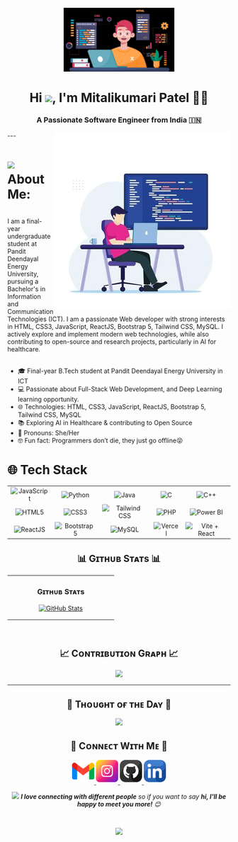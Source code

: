 <p align="center">
  <img src="image.jpg" width="250" />
</p>

<h1 align="center">Hi <img src="https://raw.githubusercontent.com/iampavangandhi/iampavangandhi/master/gifs/Hi.gif" width="40px">, I'm Mitalikumari Patel 👩‍💻</h1>

<h3 align="center">A Passionate Software Engineer from India 🇮🇳</h3>
---

<img src="image1.jpg" align="right" height="400" />

# <img src="https://emojis.slackmojis.com/emojis/images/1531849430/4246/blob-sunglasses.gif?1531849430" width="30"/> About Me:
<br>
I am a final-year undergraduate student at Pandit Deendayal Energy University, pursuing a Bachelor's in Information and Communication Technologies (ICT). I am a passionate Web developer with strong interests in HTML, CSS3, JavaScript, ReactJS, Bootstrap 5, Tailwind CSS, MySQL. I actively explore and implement modern web technologies, while also contributing to open-source and research projects, particularly in AI for healthcare.
<br><br>

- 🎓 Final-year B.Tech student at Pandit Deendayal Energy University in ICT
- 💻 Passionate about Full-Stack Web Development, and Deep Learning learning opportunity.
- 🌐 Technologies: HTML, CSS3, JavaScript, ReactJS, Bootstrap 5, Tailwind CSS, MySQL
- 📚 Exploring AI in Healthcare & contributing to Open Source
- 📌 Pronouns: She/Her
- 🤓 Fun fact: Programmers don’t die, they just go offline😝


# 🌐 Tech Stack
              
<table align="center">
  <tr align="center">
    <td><img src="https://img.shields.io/badge/JavaScript-%23323330.svg?style=flat&logo=javascript&logoColor=%23F7DF1E" alt="JavaScript"></td>
    <td><img src="https://img.shields.io/badge/Python-3670A0?style=flat&logo=python&logoColor=ffdd54" alt="Python"></td>
    <td><img src="https://img.shields.io/badge/Java-ED8B00?style=flat&logo=openjdk&logoColor=white" alt="Java"></td>
    <td><img src="https://img.shields.io/badge/C-%2300599C.svg?style=flat&logo=c&logoColor=white" alt="C"></td>
    <td><img src="https://img.shields.io/badge/C++-%2300599C.svg?style=flat&logo=c%2B%2B&logoColor=white" alt="C++"></td>
  </tr>
  <tr align="center">
    <td><img src="https://img.shields.io/badge/HTML5-%23E34F26.svg?style=flat&logo=html5&logoColor=white" alt="HTML5"></td>
    <td><img src="https://img.shields.io/badge/CSS3-%231572B6.svg?style=flat&logo=css3&logoColor=white" alt="CSS3"></td>
    <td><img src="https://img.shields.io/badge/Tailwind_CSS-38B2AC?style=flat&logo=tailwind-css&logoColor=white" alt="Tailwind CSS"></td>
    <td><img src="https://img.shields.io/badge/PHP-%23777BB4.svg?style=flat&logo=php&logoColor=white" alt="PHP"></td>
    <td><img src="https://img.shields.io/badge/Power%20BI-F2C811?style=flat&logo=powerbi&logoColor=black" alt="Power BI"></td>
  </tr>
  <tr align="center">
    <td><img src="https://img.shields.io/badge/ReactJS-%2320232a.svg?style=flat&logo=react&logoColor=%2361DAFB" alt="ReactJS"></td>
    <td><img src="https://img.shields.io/badge/Bootstrap-563D7C.svg?style=flat&logo=bootstrap&logoColor=white" alt="Bootstrap 5"></td>
    <td><img src="https://img.shields.io/badge/MySQL-00f.svg?style=flat&logo=mysql&logoColor=white" alt="MySQL"></td>
    <td><img src="https://img.shields.io/badge/Vercel-000000.svg?style=flat&logo=vercel&logoColor=white" alt="Vercel"></td>
    <td><img src="https://img.shields.io/badge/Vite+React-646CFF?style=flat&logo=vite&logoColor=white" alt="Vite + React"></td>
  </tr>
</table>


<!--Github stats Table--> 
<h2 align="center">📊 Gɪᴛʜᴜʙ Sᴛᴀᴛs 📊</h2>

<table width="100%">
  <tr>
    <td width="50%">
      <h3 align="center"><strong>Gɪᴛʜᴜʙ Sᴛᴀᴛs</strong></h3>
      <p align="center">
        <a href="https://github.com/mitaliptl-005">
          <img align="center" src="https://github-readme-stats.vercel.app/api?username=mitaliptl-005&count_private=true&show_icons=true&theme=nightowl&bg_color=0,000000,441350&title_color=c56a90&text_color=ffffff&rank_icon=github&hide=prs,issues,contribs&show=reviews,prs_merged,prs_merged_percentage" alt="GitHub Stats" />
        </a>
      </p>
    </td>
  </tr>
</table>
<br />

<!--Contribution Graph-->
<h2 align="center">📈 Cᴏɴᴛʀɪʙᴜᴛɪᴏɴ Gʀᴀᴘʜ 📈</h2>
<div align="center">
    <img src="https://github-readme-activity-graph.vercel.app/graph?username=mitaliptl-005&bg_color=220a28&&color=ffffff&line=c56a90&point=ffeb95&area=false&hide_border=false" border-radius="15">
</div>

---

<!--Dynamic Quote card updates everyday at 12 PM--> 
<h2 align="center">🌟 Tʜᴏᴜɢʜᴛ ᴏғ ᴛʜᴇ Dᴀʏ 🌟</h2>


<!--STARTS_HERE_QUOTE_CARD-->
<p align="center">
    <img src="https://readme-daily-quotes.vercel.app/api?author=Edgar%20Allan%20Poe&quote=Every%20poem%20should%20remind%20the%20reader%20that%20they%20are%20going%20to%20die.&theme=dark&bg_color=220a28&author_color=ffeb95&accent_color=c56a90">
</p>
<!--ENDS_HERE_QUOTE_CARD-->

<!--Contact Section--> 

<h2 align="center">🤝 Cᴏɴɴᴇᴄᴛ Wɪᴛʜ Mᴇ 🤝 </h2>
<div align="center">
  
<a href="mailto:mitali572003@gmail.com" target="_blank">
<img src="./gmail.png" width=50 height=50 alt="mitali572003@gmail.com" style="margin-bottom: 5px;" />
</a>

<a href="https://www.instagram.com/ptl_mitali_5" target="_blank">
<img src="./instagram.png" width=50 height=50 alt="ptl_mitali_5" style="margin-bottom: 5px;" />
</a>

<a href="https://www.githubcom/mitaliptl-005" target="_blank">
<img src="./github.png" width=50 height=50 alt="mitaliptl-005" style="margin-bottom: 5px;" />
</a>

<a href="https://www.linkedin.com/in/mitali-57-ptl" target="_blank">
<img src="./linkedin.png" width=50 height=50 alt="linkedin" style="margin-bottom: 5px;" />
</a>
<br>

<img src="https://media.giphy.com/media/LnQjpWaON8nhr21vNW/giphy.gif" width="60"> <em><b>I love connecting with different people</b> so if you want to say <b>hi, I'll be happy to meet you more!</b> 😊</em>
</div>
<br/>

<!--Footer--> 
<p align="center">
  <img src="https://capsule-render.vercel.app/api?type=waving&color=gradient&height=65&section=footer"/>
</p>
